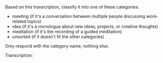 Based on this transcription, classify it into one of these categories: 
- meeting (if it's a conversation between multiple people discussing work-related topics)
- idea (if it's a monologue about new ideas, projects, or creative thoughts)
- meditation (if it's the recording of a guided meditation)
- unsorted (if it doesn't fit the other categories)

Only respond with the category name, nothing else.

Transcription: